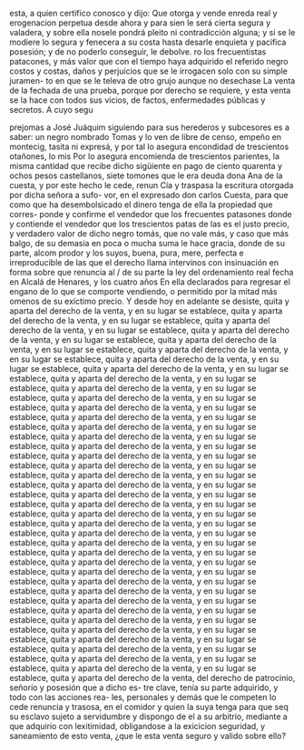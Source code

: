 esta, a quien certifico conosco y dijo: Que otorga y vende
enreda real y erogenacion perpetua desde ahora y para sien
le será cierta segura y valadera, y sobre ella nosele pondrá pleito ni contradicción alguna; y si se le modiere lo segura y fenecera a su costa hasta desarle enquieta y pacifica posesión; y de no poderlo conseguir, le debolve.
ro los frecuentistas patacones, y más valor que con el tiempo haya adquirido el referido negro costos y costas, daños y perjuicios que se le irrogacen solo con su simple juramen- to en que se le televa de otro grujo aunque no desechase
La venta de la fechada de una prueba, porque por derecho se requiere, y esta venta se la hace con todos sus vicios, de factos, enfermedades públicas y secretos. A cuyo segu

prejomas a José Juáquim siguiendo para sus herederos y
subcesores es a saber: un negro nombrado Tomas y lo ven de
libre de censo, empeño en montecig, tasita ni expresá, y por
tal lo asegura encondidad de trescientos otañones, lo mis
Por lo asegura encomienda de trescientos parientes, la misma cantidad que recibe dicho sigüiente en pago de ciento quarenta y ochos pesos castellanos, siete tomones que le era deuda dona Ana de la cuesta, y por este hecho le cede, renun
Cía y traspasa la escritura otorgada por dicha señora a sufo- 
vor, en el expresado don carlos Cuesta, para que como que ha 
desembolsicado el dinero tenga de ella la propiedad que corres- 
ponde y confirme el vendedor que los frecuentes patasones
donde y contiende el vendedor que los trescientos patas de las es el justo precio, y verdadero valor de dicho negro tomás, que no vale más, y caso que más balgo, de su demasia en poca o mucha suma le hace gracia, donde de su parte, alcom
prodor y los suyos, buena, pura, mere, perfecta e irreproducible de las que el derecho llama intervinos con insinuación en forma sobre que renuncia al / de su parte la ley del ordenamiento real fecha en Alcalá de Henares, y los cuatro años
En ella declarados para regresar el engano de lo que se comporte vendiendo, o permitido por la mitad más omenos de su exíctimo precio. Y desde hoy en adelante se desiste, quita y aparta del derecho de la venta, y en su lugar se establece, quita y aparta del derecho de la venta, y en su lugar se establece, quita y aparta del derecho de la venta, y en su lugar se establece, quita y aparta del derecho de la venta, y en su lugar se establece, quita y aparta del derecho de la venta, y en su lugar se establece, quita y aparta del derecho de la venta, y en su lugar se establece, quita y aparta del derecho de la venta, y en su lugar se establece, quita y aparta del derecho de la venta, y en su lugar se establece, quita y aparta del derecho de la venta, y en su lugar se establece, quita y aparta del derecho de la venta, y en su lugar se establece, quita y aparta del derecho de la venta, y en su lugar se establece, quita y aparta del derecho de la venta, y en su lugar se establece, quita y aparta del derecho de la venta, y en su lugar se establece, quita y aparta del derecho de la venta, y en su lugar se establece, quita y aparta del derecho de la venta, y en su lugar se establece, quita y aparta del derecho de la venta, y en su lugar se establece, quita y aparta del derecho de la venta, y en su lugar se establece, quita y aparta del derecho de la venta, y en su lugar se establece, quita y aparta del derecho de la venta, y en su lugar se establece, quita y aparta del derecho de la venta, y en su lugar se establece, quita y aparta del derecho de la venta, y en su lugar se establece, quita y aparta del derecho de la venta, y en su lugar se establece, quita y aparta del derecho de la venta, y en su lugar se establece, quita y aparta del derecho de la venta, y en su lugar se establece, quita y aparta del derecho de la venta, y en su lugar se establece, quita y aparta del derecho de la venta, y en su lugar se establece, quita y aparta del derecho de la venta, y en su lugar se establece, quita y aparta del derecho de la venta, y en su lugar se establece, quita y aparta del derecho de la venta, y en su lugar se establece, quita y aparta del derecho de la venta, y en su lugar se establece, quita y aparta del derecho de la venta, y en su lugar se establece, quita y aparta del derecho de la venta, y en su lugar se establece, quita y aparta del derecho de la venta, y en su lugar se establece, quita y aparta del derecho de la venta, y en su lugar se establece, quita y aparta del derecho de la venta, y en su lugar se establece, quita y aparta del derecho de la venta, y en su lugar se establece, quita y aparta del derecho de la venta, y en su lugar se establece, quita y aparta del derecho de la venta, y en su lugar se establece, quita y aparta del derecho de la venta, y en su lugar se establece, quita y aparta del derecho de la venta,
del derecho de patrocinio, señorío y posesión que a dicho es- 
tre clave, tenía su parte adquirido, y todo con las acciones rea-
les, personales y demás que le competen lo cede renuncia y 
trasosa, en el comidor y quien la suya tenga para que seq
su esclavo sujeto a servidumbre y dispongo de el a su arbitrio, mediante a que adquirio con lexitimidad, obligandose a la exicicion seguridad, y saneamiento de esto venta, ¿que le esta venta seguro y valido sobre ello?